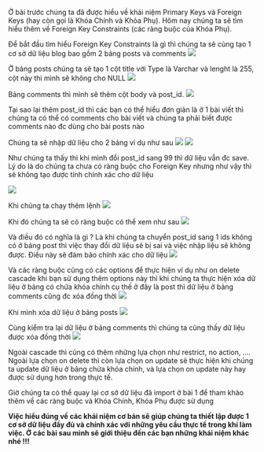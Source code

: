 Ở bài trước chúng ta đã được hiểu về khái niệm Primary Keys và Foreign Keys (hay còn gọi là Khóa Chính và Khóa Phụ). Hôm nay chúng ta sẽ tìm hiểu thêm về Foreign Key Constraints (các ràng buộc của Khóa Phụ).

Để bắt đầu tìm hiểu Foreign Key Constraints là gì thì chúng ta sẽ cùng tạo 1 cơ sở dữ liệu blog bao gồm 2 bảng posts và comments
![](https://images.viblo.asia/c4b7bffb-572d-4331-a64c-3700e605be8c.png)

Ở bảng posts chúng ta sẽ tạo 1 cột title với Type là Varchar và lenght là 255, cột này thì mình sẽ không cho NULL 
![](https://images.viblo.asia/f015de09-14b2-47a5-842c-904a478af90c.png)

Bảng comments thì mình sẽ thêm cột body và post_id.
![](https://images.viblo.asia/c42d43b5-4f66-4daf-a000-b2495a57057c.png)


Tại sao lại thêm post_id thì các bạn có thể hiểu đơn giản là ở 1 bài viết thì chúng ta có thể có comments cho bài viết và chúng ta phải biết được comments nào đc dùng cho bài posts nào

Chúng ta sẽ nhập dữ liệu cho 2 bảng ví dụ như sau
![](https://images.viblo.asia/13bcae91-139d-4dc6-9449-6ac33a7e7346.png)
![](https://images.viblo.asia/139f578d-7f79-40f3-9813-7b9e192a6545.png)

Như chúng ta thấy thì khi mình đổi post_id sang 99 thì dữ liệu vẫn đc save. Lý do là do chúng ta chưa có ràng buộc cho Foreign Key nhưng như vậy thì sẽ không tạo được tính chính xác cho dữ liệu

![](https://images.viblo.asia/03fccf0c-1930-4940-a4db-01b82380e6d6.png)

Khi chúng ta chạy thêm lệnh 
![](https://images.viblo.asia/f2a340e1-9a29-4efb-856f-edb8309be652.png)

Khi đó chúng ta sẽ có ràng buộc có thể xem như sau
![](https://images.viblo.asia/88a85a24-fc6a-47d9-97ee-ae71595d90dd.png)

Và điều đó có nghĩa là gì ? Là khi chúng ta chuyển post_id sang 1 ids không có ở bảng post thì việc thay đổi dữ liệu sẽ bị sai và việc nhập liệu sẽ không được. Điều này sẽ đảm bảo chính xác cho dữ liệu
![](https://images.viblo.asia/0cbc405c-245c-42f0-844b-cf1988878358.png)

Và các ràng buộc cũng có các options để thực hiện ví dụ như on delete cascade khi bạn sử dụng thêm options này thì khi chúng ta thực hiện xóa dữ liệu ở bảng có chứa khóa chính cụ thế ở đây là post thì dữ liệu ở bảng comments cũng đc xóa đồng thời
![](https://images.viblo.asia/c231b48d-f3e2-468b-8790-2a3892ffed49.png)

Khi mình xóa dữ liệu ở bảng posts
![](https://images.viblo.asia/035340eb-b21b-4798-99a9-a272da2d6161.png)

Cùng kiểm tra lại dữ liệu ở bảng comments thì chúng ta cũng thấy dữ liệu được xóa đồng thời
![](https://images.viblo.asia/55b55f7d-6494-4881-af0c-09356b21a625.png)

Ngoài cascade thì cũng có thêm những lựa chọn như restrict, no action, .... Ngoài lựa chọn on delete thì còn lựa chọn on update sẽ thực hiện khi chúng ta update dữ liệu ở bảng chứa khóa chính, và lựa chọn on update này hay được sử dụng hơn trong thực tế.

Giờ chúng ta có thể quay lại cơ sở dữ liệu đã import ở bài 1 để tham khảo thêm về các ràng buộc và Khóa Chính, Khóa Phụ được sử dụng

**Việc hiểu đúng về các khái niệm cơ bản sẽ giúp chúng ta thiết lập được 1 cơ sở dữ liệu đầy đủ và chính xác với những yêu cầu thực tế trong khi làm việc. Ở các bài sau mình sẽ giới thiệu đến các bạn những khái niệm khác nhé !!!**
